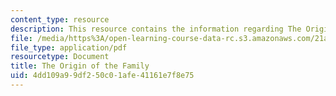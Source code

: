 ```yaml
---
content_type: resource
description: This resource contains the information regarding The Origin of the Family.
file: /media/https%3A/open-learning-course-data-rc.s3.amazonaws.com/21a-230j-the-contemporary-american-family-spring-2004/4dd109a99df250c01afe41161e7f8e75_MIT21A_230JS04_originoffamily.pdf
file_type: application/pdf
resourcetype: Document
title: The Origin of the Family
uid: 4dd109a9-9df2-50c0-1afe-41161e7f8e75
---
```

